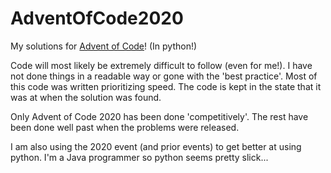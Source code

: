 # AdventOfCode2020
My solutions for [Advent of Code](https://adventofcode.com)! (In python!)

Code will most likely be extremely difficult to follow (even for me!). I have not done things in a readable way or gone with the 'best practice'. Most of this code was written prioritizing speed. The code is kept in the state that it was at when the solution was found.

Only Advent of Code 2020 has been done 'competitively'. The rest have been done well past when the problems were released.

I am also using the 2020 event (and prior events) to get better at using python. I'm a Java programmer so python seems pretty slick...